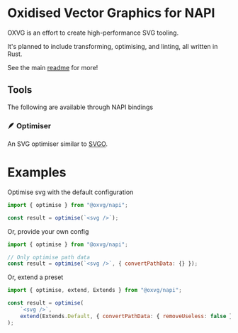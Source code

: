 # Oxidised Vector Graphics for NAPI

OXVG is an effort to create high-performance SVG tooling.

It's planned to include transforming, optimising, and linting, all written in Rust.

See the main [readme](https://github.com/noahbald/oxvg/blob/main/readme.md) for more!

## Tools

The following are available through NAPI bindings

### 🪶 Optimiser

An SVG optimiser similar to [SVGO](https://github.com/svg/svgo).

# Examples

Optimise svg with the default configuration

```js
import { optimise } from "@oxvg/napi";

const result = optimise(`<svg />`);
```

Or, provide your own config

```js
import { optimise } from "@oxvg/napi";

// Only optimise path data
const result = optimise(`<svg />`, { convertPathData: {} });
```

Or, extend a preset

```js
import { optimise, extend, Extends } from "@oxvg/napi";

const result = optimise(
    `<svg />`,
    extend(Extends.Default, { convertPathData: { removeUseless: false } }),
);
```
